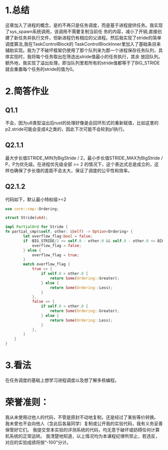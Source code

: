 # 1.总结
这章加入了进程的概念，是的不再只是任务调度，而是基于进程提供任务。我实现了sys_spawn系统调用，该调用不需要复制当前任
务的内容，减小了开销,直接创建了新任务并执行文件，但新进程仍有相应的父进程。然后我实现了stride的简单调度算法,我在TaskControlBlock的
TaskControlBlockInner里加入了基础条目来辅助实现。我为了不破坏框架仍使用了那个队列来为那一个进程保存任务队列，具体实现时，我将每个任务取出在筛选出stride值最小的任务执行，其余
放回队列。额外地，我实现了溢出处理，即当队列里若所有的stride值都等于了BIG_STRIDE 就会重置每个任务的stride的值为0。

# 2.简答作业
## Q1.1
不会，因为u8类型溢出后rust的处理好像是会回环形式的重新赋值，比如这里的p2.stride可能会变成4之类的，因此下次可能不会轮到p1执行。

## Q2.1.1
最大步长值STRIDE_MIN为BigStride / 2，最小步长值STRIDE_MAX为BigStride / P，P为优先级。在进程优先级全部 >= 2 的情况下，这个表达式总是成立的，这样也确保了步长值的差距不会太大，保证了调度的公平性和效率。

## Q2.1.2
代码如下，默认最小特权级>=2
```rust
use core::cmp::Ordering;

struct Stride(u64);

impl PartialOrd for Stride {
fn partial_cmp(&self, other: &Self) -> Option<Ordering> {
		let overflow_flag:bool = false; 
		if -BIG_STRIDE/2 <= self.0 - other.0 && self.0 - other.0 <= BIG_STRIDE/2 {
			overflow_flag = false;
		} else {
			overflow_flag = true;
		}
		match overflow_flag {
			true => {
				if self.0 > other.0 {
					return Some(Ordering::Greater);
				} else {
					return Some(Ordering::Less);
				}
			},
            false => {
				if self.0 < other.0 {
					return Some(Ordering::Greater);
				} else {
					return Some(Ordering::Less);
				}
			},
		}
	}
}
```
# 3.看法
在任务调度的基础上想学习进程调度以及想了解多核编程。

# 荣誉准则：
我从未使用过他人的代码，不管是原封不动地复制，还是经过了某些等价转换。 我未曾也不会向他人（含此后各届同学）复制或公开我的实验代码，我有义务妥善保管好它们。 我提交至本实验的评测系统的代码，均无意于破坏或妨碍任何计算机系统的正常运转。 我清楚地知道，以上情况均为本课程纪律所禁止，若违反，对应的实验成绩将按“-100”分计。
